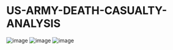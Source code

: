 # US-ARMY-DEATH-CASUALTY-ANALYSIS
![image](https://user-images.githubusercontent.com/79218659/169731253-51242e17-fb3f-41dd-bd68-af5c7e070641.png)
![image](https://user-images.githubusercontent.com/79218659/169731273-0c660a50-997a-477d-9630-b9da5487e976.png)
![image](https://user-images.githubusercontent.com/79218659/169731292-a70e0fde-bc8d-4d12-9aff-6e2e7b61353a.png)
